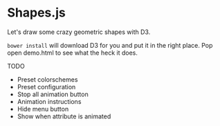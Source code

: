 Shapes.js
=========

Let's draw some crazy geometric shapes with D3.

`bower install` will download D3 for you and put it in the right place. Pop open demo.html to see what the heck it does.

TODO
* Preset colorschemes
* Preset configuration
* Stop all animation button
* Animation instructions
* Hide menu button
* Show when attribute is animated